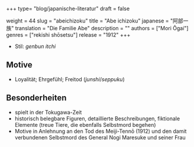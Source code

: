 +++
type= "blog/japanische-literatur"
draft = false

weight = 44
slug = "abeichizoku"
title = "Abe ichizoku"
japanese = "阿部一族"
translation = "Die Familie Abe"
description = ""
authors = ["Mori Ōgai"]
genres = ["rekishi shōsetsu"]
release = "1912"
+++

- Stil: _genbun itchi_

## Motive

- Loyalität; Ehrgefühl; Freitod (_junshi_/_seppuku_)

## Besonderheiten

- spielt in der Tokugawa-Zeit
- historisch belegbare Figuren, detaillierte Beschreibungen, fiktionale Elemente (treue Tiere, die
ebenfalls Selbstmord begehen)
- Motive in Anlehnung an den Tod des Meiji-Tennō (1912) und den damit verbundenen Selbstmord
des General Nogi Maresuke und seiner Frau
